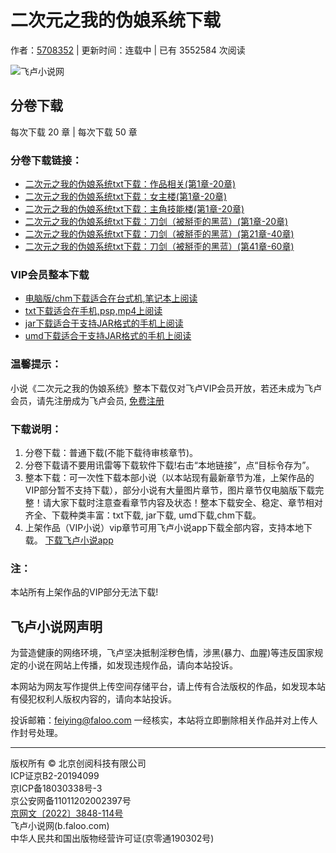 # 二次元之我的伪娘系统下载

作者：[5708352](//b.faloo.com/l_0_1.html?t=2&k=5708352 "5708352") | 更新时间：连载中 | 已有 3552584 次阅读

![飞卢小说网](http://s.faloo.com/novel2/logo.png)

## 分卷下载

每次下载 20 章 | 每次下载 50 章

### 分卷下载链接：

- [二次元之我的伪娘系统txt下载：作品相关(第1章-20章)](//b.faloo.com/k_2_436088_1_1.html "二次元之我的伪娘系统txt下载：作品相关(第1章-20章)下载")
- [二次元之我的伪娘系统txt下载：女主楼(第1章-20章)](//b.faloo.com/k_2_436088_3_1.html "二次元之我的伪娘系统txt下载：女主楼(第1章-20章)下载")
- [二次元之我的伪娘系统txt下载：主角技能楼(第1章-20章)](//b.faloo.com/k_2_436088_4_1.html "二次元之我的伪娘系统txt下载：主角技能楼(第1章-20章)下载")
- [二次元之我的伪娘系统txt下载：刀剑（被掰歪的黑蓝）(第1章-20章)](//b.faloo.com/k_2_436088_2_1.html "二次元之我的伪娘系统txt下载：刀剑（被掰歪的黑蓝）(第1章-20章)下载")
- [二次元之我的伪娘系统txt下载：刀剑（被掰歪的黑蓝）(第21章-40章)](//b.faloo.com/k_2_436088_2_2.html "二次元之我的伪娘系统txt下载：刀剑（被掰歪的黑蓝）(第21章-40章)下载")
- [二次元之我的伪娘系统txt下载：刀剑（被掰歪的黑蓝）(第41章-60章)](//b.faloo.com/k_2_436088_2_3.html "二次元之我的伪娘系统txt下载：刀剑（被掰歪的黑蓝）(第41章-60章)下载")

### VIP会员整本下载

- [电脑版/chm下载适合在台式机,笔记本上阅读](//b.faloo.com/k_9_436088_8888_1.html "二次元之我的伪娘系统小说电脑版/chm下载_适合在台式机,笔记本上阅读")
- [txt下载适合在手机,psp,mp4上阅读](//b.faloo.com/k_8_436088_8888_1.html "二次元之我的伪娘系统小说txt下载_适合在手机,psp,mp4上阅读")
- [jar下载适合于支持JAR格式的手机上阅读](//b.faloo.com/k_10_436088_8888_1.html "二次元之我的伪娘系统小说jar下载_适合于支持JAR格式的手机上阅读")
- [umd下载适合于支持JAR格式的手机上阅读](//b.faloo.com/k_11_436088_8888_1.html "二次元之我的伪娘系统小说umd下载_适合于支持JAR格式的手机上阅读")

### 温馨提示：
小说《二次元之我的伪娘系统》整本下载仅对飞卢VIP会员开放，若还未成为飞卢会员，请先注册成为飞卢会员, [免费注册](//u.faloo.com/regist/Register.aspx "免费注册")

### 下载说明：

1. 分卷下载：普通下载(不能下载待审核章节)。
2. 分卷下载请不要用讯雷等下载软件下载!右击“本地链接”，点“目标令存为”。
3. 整本下载：可一次性下载本部小说（以本站现有最新章节为准，上架作品的VIP部分暂不支持下载），部分小说有大量图片章节，图片章节仅电脑版下载完整！请大家下载时注意查看章节内容及状态！整本下载安全、稳定、章节相对齐全、下载种类丰富：txt下载, jar下载, umd下载,chm下载。
4. 上架作品（VIP小说）vip章节可用飞卢小说app下载全部内容，支持本地下载。 [下载飞卢小说app](//c.faloo.com/android.aspx "下载飞卢小说app")

### 注：
本站所有上架作品的VIP部分无法下载!

## 飞卢小说网声明
为营造健康的网络环境，飞卢坚决抵制淫秽色情，涉黑(暴力、血腥)等违反国家规定的小说在网站上传播，如发现违规作品，请向本站投诉。

本网站为网友写作提供上传空间存储平台，请上传有合法版权的作品，如发现本站有侵犯权利人版权内容的，请向本站投诉。

投诉邮箱：feiying@faloo.com 一经核实，本站将立即删除相关作品并对上传人作封号处理。

---

版权所有 © 北京创阅科技有限公司  
ICP证京B2-20194099  
京ICP备18030338号-3  
京公安网备11011202002397号  
[京网文〔2022〕3848-114号](http://s.faloo.com/zhengshu/wenwangwen_cy.jpg)  
飞卢小说网(b.faloo.com)  
中华人民共和国出版物经营许可证(京零通190302号)  
<!-- tcd_original_link https://b.faloo.com/d_436088.html -->
